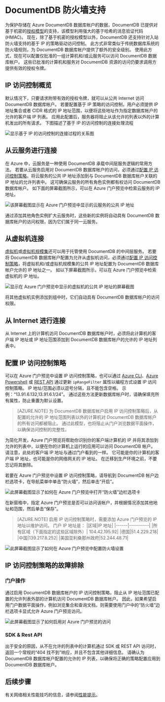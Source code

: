 <properties
    pageTitle="Azure DocumentDB 防火墙支持和 IP 访问控制 | Azure"
    description="了解如何将 IP 访问控制策略用于 Azure DocumentDB 数据库帐户上的防火墙支持。"
    keywords="IP 访问控制, 防火墙支持"
    services="documentdb"
    author="shahankur11"
    manager="jhubbard"
    editor=""
    tags="azure-resource-manager"
    documentationcenter=""
    translationtype="Human Translation" />
<tags
    ms.assetid="c1b9ede0-ed93-411a-ac9a-62c113a8e887"
    ms.service="documentdb"
    ms.workload="data-services"
    ms.tgt_pltfrm="na"
    ms.devlang="na"
    ms.topic="article"
    ms.date="04/05/2017"
    wacn.date="05/08/2017"
    ms.author="ankshah"
    ms.sourcegitcommit="2c4ee90387d280f15b2f2ed656f7d4862ad80901"
    ms.openlocfilehash="56b0d67405ea904d0731de598c4c0c1782d4e33a"
    ms.lasthandoff="04/28/2017" />

# <a name="documentdb-firewall-support"></a>DocumentDB 防火墙支持
为保护存储在 Azure DocumentDB 数据库帐户的数据，DocumentDB 已提供对基于机密的[授权模型](https://msdn.microsoft.com/zh-cn/library/azure/dn783368.aspx)的支持，该模型利用强大的基于哈希的消息验证代码 (HMAC)。 现在，除了基于机密的授权模型以外，DocumentDB 还支持针对入站防火墙支持的基于 IP 的策略驱动访问控制。 此方式非常类似于传统数据库系统的防火墙规则，为 DocumentDB 数据库帐户提供了额外的安全级别。 使用此方式，现在可以配置仅批准的一组计算机和/或云服务可以访问 DocumentDB 数据库帐户。 这些已批准的计算机和服务对 DocumentDB 资源的访问仍要求调用方提供有效的授权令牌。

## <a name="ip-access-control-overview"></a>IP 访问控制概览
默认情况下，只要请求附带有效的授权令牌，就可以从公共 Internet 访问 DocumentDB 数据库帐户。 若要配置基于 IP 策略的访问控制，用户必须提供 IP 地址集合或者 CIDR 格式的 IP 地址范围，以便将这些地址作为指定数据库帐户的允许的客户端 IP 列表。 应用此配置后，服务器将阻止从该允许的列表以外的计算机发出的所有请求。  下图描述了基于 IP 的访问控制的连接处理流程

![显示基于 IP 的访问控制的连接过程的关系图](./media/documentdb-firewall-support/documentdb-firewall-support-flow.png)

## <a name="connections-from-cloud-services"></a>从云服务进行连接
在 Azure 中，云服务是一种使用 DocumentDB 承载中间层服务逻辑的常用方法。 若要从云服务启用对 DocumentDB 数据库帐户的访问，必须通过[配置 IP 访问控制策略](#configure-ip-policy)，将云服务的公共 IP 地址添加到与 DocumentDB 数据库帐户关联的 IP 地址的允许列表中。  这可确保云服务的所有角色实例都有权访问 DocumentDB 数据库帐户。 如下面的屏幕截图所示，可以在 Azure 门户预览中检索云服务的 IP 地址。

![该屏幕截图显示在 Azure 门户预览中显示的云服务的公共 IP 地址](./media/documentdb-firewall-support/documentdb-public-ip-addresses.png)

通过添加其他角色实例扩大云服务时，这些新的实例将自动具有 DocumentDB 数据库帐户的访问权限，因为它们属于同一云服务。

## <a name="connections-from-virtual-machines"></a>从虚拟机连接
[虚拟机](/home/features/virtual-machines/)或[虚拟机规模集](/documentation/articles/virtual-machine-scale-sets-overview/)还可以用于托管使用 DocumentDB 的中间层服务。  若要将 DocumentDB 数据库帐户配置为允许从虚拟机访问，必须通过[配置 IP 访问控制策略](#configure-ip-policy)，将虚拟机和/或虚拟机规模集的公共 IP 地址配置为 DocumentDB 数据库帐户允许的 IP 地址之一。 如以下屏幕截图所示，可以在 Azure 门户预览中检索虚拟机的 IP 地址。

![显示在 Azure 门户预览中显示的虚拟机的公共 IP 地址的屏幕截图](./media/documentdb-firewall-support/documentdb-public-ip-addresses-dns.png)

将其他虚拟机实例添加到组中时，它们自动具有 DocumentDB 数据库帐户的访问权限。

## <a name="connections-from-the-internet"></a>从 Internet 进行连接
从 Internet 上的计算机访问 DocumentDB 数据库帐户时，必须将此计算机的客户端 IP 地址或 IP 地址范围添加到 DocumentDB 数据库帐户的允许的 IP 地址列表中。 

## <a id="configure-ip-policy"></a>配置 IP 访问控制策略
可以在 Azure 门户预览中设置 IP 访问控制策略，也可以通过 [Azure CLI](/documentation/articles/documentdb-automation-resource-manager-cli/)、[Azure Powershell](/documentation/articles/documentdb-manage-account-with-powershell/) 或 [REST API](https://msdn.microsoft.com/zh-cn/library/azure/dn781481.aspx) 通过更新 `ipRangeFilter` 属性以编程方式设置 IP 访问控制策略。 IP 地址/范围必须以逗号分隔，且不能包含空格。 示例：“13.91.6.132,13.91.6.1/24”。 通过这些方法更新数据库帐户时，请确保填充所有属性，防止重置为默认设置。

> [AZURE.NOTE]
> 为 DocumentDB 数据库帐户启用 IP 访问控制策略后，从配置的允许的 IP 地址范围列表以外的计算机对 DocumentDB 数据库帐户的所有访问都被阻止。 通过此模型，也将阻止从门户浏览数据平面操作，以确保访问控制的完整性。

为简化开发，Azure 门户预览将帮助你识别你的客户端计算机的 IP 并将其添加到允许的列表中，以便在你的计算机上运行的应用可以访问 DocumentDB 帐户。 请注意，此处的客户端 IP 地址与通过门户看到的一样。 它可能是你的计算机的客户端 IP 地址，也可能是你的网络网关的 IP 地址。 在迁移到生产环境之前，不要忘记将其删除。

若要在 Azure 门户预览中设置 IP 访问控制策略，请导航到 DocumentDB 帐户边栏选项卡，在导航菜单中单击“防火墙”，然后单击“开启”。 

![此屏幕截图显示了如何在 Azure 门户预览中打开“防火墙”边栏选项卡](./media/documentdb-firewall-support/documentdb-azure-portal-firewall.png)

在新窗格中，指定 Azure 门户预览是否可以访问该帐户，并根据情况添加其他地址和范围，然后单击“保存”。  

> [AZURE.NOTE]
> 启用 IP 访问控制策略时，需要添加 Azure 门户预览的 IP 地址以维护访问。 门户 IP 地址是：
> |区域|IP 地址|
> |------|----------|
> |所有区域（下面指定的这些区域除外）| 104.42.195.92|
> |德国|51.4.229.218|
> |中国|139.217.8.252|
> |美国亚利桑那州政府|52.244.48.71|
>

![此屏幕截图显示了如何在 Azure 门户预览中配置防火墙设置](./media/documentdb-firewall-support/documentdb-azure-portal-firewall-configure.png)

## <a name="troubleshooting-the-ip-access-control-policy"></a>IP 访问控制策略的故障排除
### <a name="portal-operations"></a>门户操作
通过启用 DocumentDB 数据库帐户的 IP 访问控制策略，阻止从 IP 地址范围已配置的允许列表外部的计算机访问 DocumentDB 数据库帐户。 因此，如果希望启用门户数据平面操作，例如浏览集合和查询文档，则需要使用门户中的“防火墙”边栏选项卡显式允许 Azure 门户预览访问。 

![此屏幕截图显示了如何启用对 Azure 门户预览的访问](./media/documentdb-firewall-support/documentdb-azure-portal-access-firewall.png)

### <a name="sdk--rest-api"></a>SDK & Rest API
出于安全的原因，从不在允许的列表中的计算机通过 SDK 或 REST API 访问时，返回一个常规的“404 找不到”响应，并且不包含其他详细信息。 请确认为 DocumentDB 数据库帐户配置的允许的 IP 列表，以确保将正确的策略配置应用到 DocumentDB 数据库帐户。

## <a name="next-steps"></a>后续步骤
有关网络相关性能技巧的信息，请参阅[性能提示](/documentation/articles/documentdb-performance-tips/)。

<!--Update_Description: wording update-->